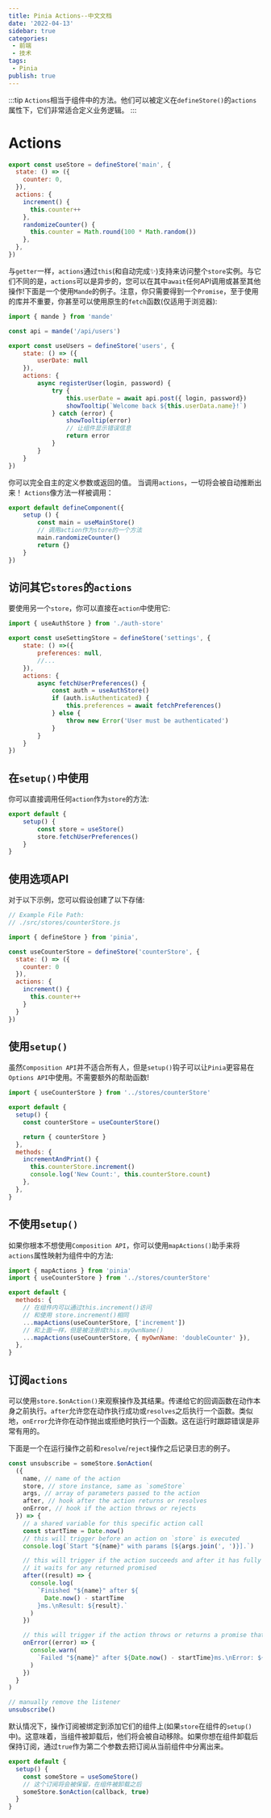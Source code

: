 ```yaml
---
title: Pinia Actions--中文文档
date: '2022-04-13'
sidebar: true
categories:
 - 前端
 - 技术
tags:
 - Pinia
publish: true
---
```

:::tip
`Actions`相当于组件中的方法。他们可以被定义在`defineStore()`的`actions`属性下，它们非常适合定义业务逻辑。
:::

<!-- more -->
# Actions

```js
export const useStore = defineStore('main', {
  state: () => ({
    counter: 0,
  }),
  actions: {
    increment() {
      this.counter++
    },
    randomizeCounter() {
      this.counter = Math.round(100 * Math.random())
    },
  },
})
```

与`getter`一样，`actions`通过`this`(和自动完成✨)支持来访问整个`store`实例。与它们不同的是，`actions`可以是异步的，您可以在其中`await`任何API调用或甚至其他操作!下面是一个使用`Mande`的例子。注意，你只需要得到一个`Promise`，至于使用的库并不重要，你甚至可以使用原生的`fetch`函数(仅适用于浏览器):

```js
import { mande } from 'mande'

const api = mande('/api/users')

export const useUsers = defineStore('users', {
    state: () => ({
        userDate: null
    }),
    actions: {
        async registerUser(login, password) {
            try {
                this.userDate = await api.post({ login, password})
                showTooltip(`Welcome back ${this.userData.name}!`)
            } catch (error) {
                showTooltip(error)
                // 让组件显示错误信息
                return error
            }
        }
    }
})
```

你可以完全自主的定义参数或返回的值。
当调用`actions`，一切将会被自动推断出来！
`Actions`像方法一样被调用：
```js
export default defineComponent({
    setup () {
        const main = useMainStore()
        // 调用action作为store的一个方法
        main.randomizeCounter()
        return {}
    }
})
```

## 访问其它`stores`的`actions`

要使用另一个`store`，你可以直接在`action`中使用它:

```js
import { useAuthStore } from './auth-store'

export const useSettingStore = defineStore('settings', {
    state: () =>({
        preferences: null,
        //...
    }),
    actions: {
        async fetchUserPreferences() {
            const auth = useAuthStore()
            if (auth.isAuthenticated) {
                this.preferences = await fetchPreferences()
            } else {
                throw new Error('User must be authenticated')
            }
        }
    }
})

```

## 在`setup()`中使用

你可以直接调用任何`action`作为`store`的方法:

```js
export default {
    setup() {
        const store = useStore()
        store.fetchUserPreferences()
    }
}
```

## 使用选项API

对于以下示例，您可以假设创建了以下存储:

```js
// Example File Path:
// ./src/stores/counterStore.js

import { defineStore } from 'pinia',

const useCounterStore = defineStore('counterStore', {
  state: () => ({
    counter: 0
  }),
  actions: {
    increment() {
      this.counter++
    }
  }
})
```
## 使用`setup()`

虽然`Composition API`并不适合所有人，但是`setup()`钩子可以让`Pinia`更容易在`Options API`中使用。不需要额外的帮助函数!
```js
import { useCounterStore } from '../stores/counterStore'

export default {
  setup() {
    const counterStore = useCounterStore()

    return { counterStore }
  },
  methods: {
    incrementAndPrint() {
      this.counterStore.increment()
      console.log('New Count:', this.counterStore.count)
    },
  },
}
```
## 不使用`setup()`

如果你根本不想使用`Composition API`，你可以使用`mapActions()`助手来将`actions`属性映射为组件中的方法:

```js
import { mapActions } from 'pinia'
import { useCounterStore } from '../stores/counterStore'

export default {
  methods: {
    // 在组件内可以通过this.increment()访问
    // 和使用 store.increment()相同
    ...mapActions(useCounterStore, ['increment'])
    // 和上面一样，但是被注册成this.myOwnName()
    ...mapActions(useCounterStore, { myOwnName: 'doubleCounter' }),
  },
}
```

## 订阅`actions`

可以使用`store.$onAction()`来观察操作及其结果。传递给它的回调函数在动作本身之前执行。`after`允许您在动作执行成功或`resolves`之后执行一个函数。类似地，`onError`允许你在动作抛出或拒绝时执行一个函数。这在运行时跟踪错误是非常有用的。

下面是一个在运行操作之前和`resolve`/`reject`操作之后记录日志的例子。
```js
const unsubscribe = someStore.$onAction(
  ({
    name, // name of the action
    store, // store instance, same as `someStore`
    args, // array of parameters passed to the action
    after, // hook after the action returns or resolves
    onError, // hook if the action throws or rejects
  }) => {
    // a shared variable for this specific action call
    const startTime = Date.now()
    // this will trigger before an action on `store` is executed
    console.log(`Start "${name}" with params [${args.join(', ')}].`)

    // this will trigger if the action succeeds and after it has fully run.
    // it waits for any returned promised
    after((result) => {
      console.log(
        `Finished "${name}" after ${
          Date.now() - startTime
        }ms.\nResult: ${result}.`
      )
    })

    // this will trigger if the action throws or returns a promise that rejects
    onError((error) => {
      console.warn(
        `Failed "${name}" after ${Date.now() - startTime}ms.\nError: ${error}.`
      )
    })
  }
)

// manually remove the listener
unsubscribe()
```

默认情况下，操作订阅被绑定到添加它们的组件上(如果`store`在组件的`setup()`中)。这意味着，当组件被卸载后，他们将会被自动移除。如果你想在组件卸载后保持订阅，通过`true`作为第二个参数去把订阅从当前组件中分离出来。
```js
export default {
  setup() {
    const someStore = useSomeStore()
    // 这个订阅将会被保留，在组件被卸载之后
    someStore.$onAction(callback, true)
  }
}
```